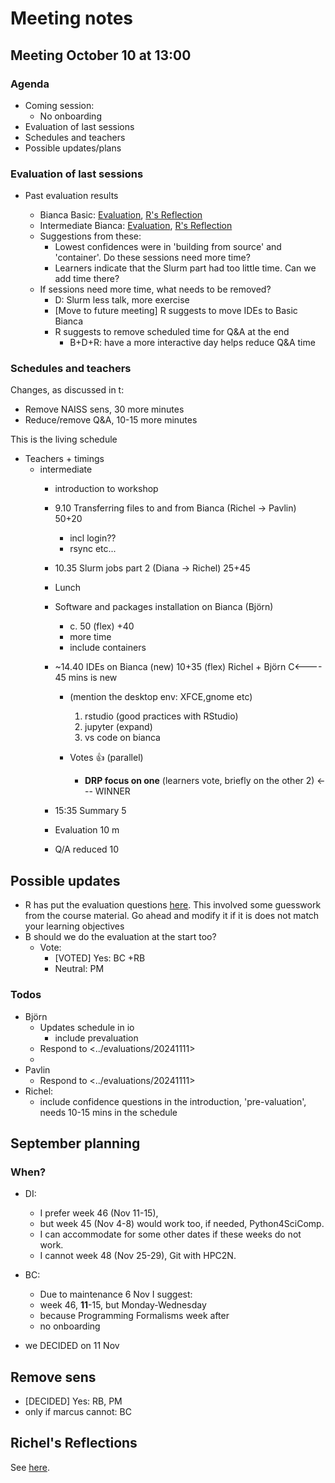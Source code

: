 # Meeting notes

## Meeting October 10 at 13:00

### Agenda

- Coming session:
    - No onboarding
- Evaluation of last sessions
- Schedules and teachers
- Possible updates/plans

### Evaluation of last sessions

- Past evaluation results

    - Bianca Basic: [Evaluation](../evaluations/20240925/README.md),
      [R's Reflection](../reflections/20240925/20240925_richel.md)
    - Intermediate Bianca: [Evaluation](../evaluations/20240524/README.md),
      [R's Reflection](../reflections/20240524/20240524_richel.md)
    - Suggestions from these:
        - Lowest confidences were in 'building from source' and 'container'.
      Do these sessions need more time?
        - Learners indicate that the Slurm part had too little time.
      Can we add time there?
    - If sessions need more time, what needs to be removed?
        - D: Slurm less talk, more exercise
        - [Move to future meeting] R suggests to move IDEs to Basic Bianca
        - R suggests to remove scheduled time for Q&A at the end
            - B+D+R: have a more interactive day helps reduce Q&A time

### Schedules and teachers

Changes, as discussed in t:

- Remove NAISS sens, 30 more minutes
- Reduce/remove Q&A, 10-15 more minutes


This is the living schedule

- Teachers + timings
    - intermediate
        - introduction to workshop
        - 9.10 Transferring files to and from Bianca (Richel -> Pavlin) 50+20

            - incl login??
            - rsync etc...

        - 10.35 Slurm jobs part 2 (Diana -> Richel) 25+45
        - Lunch
        - Software and packages installation on Bianca (Björn)

            - c. 50 (flex) +40
            - more time
            - include containers

        - ~14.40 IDEs on Bianca (new) 10+35 (flex) Richel + Björn C<---- 45 mins is new

            - (mention the desktop env: XFCE,gnome etc)

                1. rstudio (good practices with RStudio)
                2. jupyter (expand)
                3. vs code on bianca

            - Votes :+1:
(parallel)
                - **DRP focus on one** (learners vote, briefly on the other 2) <--- WINNER
        - 15:35 Summary 5
        - Evaluation 10 m
        - Q/A reduced 10

## Possible updates

- R has put the evaluation questions [here](../evaluations/20241111/README.md).
  This involved some guesswork from the course material.
  Go ahead and modify it if it is does not match your learning objectives
- B should we do the evaluation at the start too?
    - Vote:
        - [VOTED] Yes: BC +RB
        - Neutral: PM

### Todos

- Björn
    - Updates schedule in io
        - include prevaluation
    - Respond to <../evaluations/20241111>
    -
- Pavlin
    - Respond to <../evaluations/20241111>
- Richel:
    - include confidence questions in the introduction, 'pre-valuation', needs 10-15 mins in the schedule


## September planning

### When?

- DI:
    - I prefer week 46 (Nov 11-15),
    - but week 45 (Nov 4-8) would work too, if needed, Python4SciComp.
    - I can accommodate for some other dates if these weeks do not work.
    - I cannot week 48 (Nov 25-29), Git with HPC2N.

- BC:
    - Due to maintenance 6 Nov I suggest:
    - week 46, **11**-15, but Monday-Wednesday
    - because Programming Formalisms week after
    - no onboarding
- we DECIDED on 11 Nov

## Remove sens

- [DECIDED] Yes: RB, PM
- only if marcus cannot: BC


## Richel's Reflections

See [here](../reflections/20240524/20240524_richel.md).

